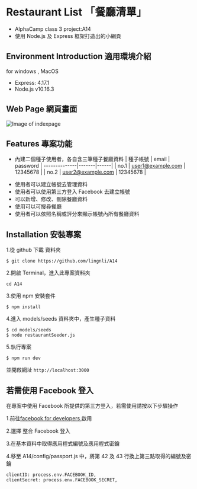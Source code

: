# Restaurant List 「餐廳清單」

- AlphaCamp class 3 project:A14
- 使用 Node.js 及 Express 框架打造出的小網頁

## Environment Introduction 適用環境介紹

for windows , MacOS

- Express: 4.17.1
- Node.js v10.16.3

## Web Page 網頁畫面

![Image of indexpage](https://upload.cc/i1/2019/11/25/R4SJv6.png)

## Features 專案功能

- 內建二個種子使用者，各自含三筆種子餐廳資料
  | 種子帳號 | email | password |
  --------------|-------|------|
  | no.1 | user1@example.com | 12345678 |
  | no.2 | user2@example.com | 12345678 |

* 使用者可以建立帳號去管理資料
* 使用者可以使用第三方登入 Facebook 去建立帳號
* 可以新增、修改、刪除餐廳資料
* 使用可以可搜尋餐廳
* 使用者可以依照名稱或評分來顯示帳號內所有餐廳資料

## Installation 安裝專案

1.從 github 下載 資料夾

```
$ git clone https://github.com/lingnli/A14
```

2.開啟 Terminal，進入此專案資料夾

```
cd A14
```

3.使用 npm 安裝套件

```
$ npm install
```

4.進入 models/seeds 資料夾中，產生種子資料

```
$ cd models/seeds
$ node restaurantSeeder.js
```

5.執行專案

```
$ npm run dev
```

並開啟網址
`http://localhost:3000`

## 若需使用 Facebook 登入

在專案中使用 Facebook 所提供的第三方登入，若需使用請按以下步驟操作

1.前往<a href="https://developers.facebook.com/">facebook for developers </a>啟用

2.選擇 整合 Facebook 登入

3.在基本資料中取得應用程式編號及應用程式密鑰

4.移至 A14/config/passport.js 中，將第 42 及 43 行換上第三點取得的編號及密鑰

```
clientID: process.env.FACEBOOK_ID,
clientSecret: process.env.FACEBOOK_SECRET,
```
